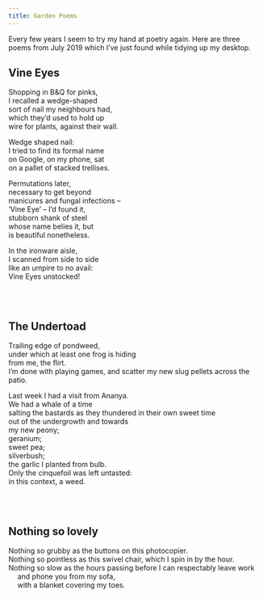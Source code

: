 ```yaml
---
title: Garden Poems
---
```


Every few years I seem to try my hand at poetry again. Here are three poems from July 2019 which I’ve just found while tidying up my desktop.

## Vine Eyes 

 Shopping in B&Q for pinks,<br>
 I recalled a wedge-shaped  <br>
 sort of nail my neighbours had, <br> 
 which they’d used to hold up  <br>
 wire for plants, against their wall.<br>
 
 
 Wedge shaped nail:  <br>
 I tried to find its formal name<br>
 on Google, on my phone, sat<br>
 on a pallet of stacked trellises.<br>
 
 
 Permutations later,  <br>
 necessary to get beyond  <br>
 manicures and fungal infections –<br>
 ‘Vine Eye’ – I’d found it,<br>
 stubborn shank of steel<br>
 whose name belies it, but<br>
 is beautiful nonetheless.<br>
 
 
 In the ironware aisle,<br>
 I scanned from side to side  <br>
 like an umpire to no avail:<br>
 Vine Eyes unstocked! 

<br><br>

## The Undertoad 

Trailing edge of pondweed,<br>
under which at least one frog is hiding<br>
from me, the flirt.<br>
I’m done with playing games, 
and scatter my new slug pellets across the patio.<br>

Last week I had a visit from Ananya.<br> 
We had a whale of a time  <br>
salting the bastards as they thundered in their own sweet time  <br>
out of the undergrowth and towards  <br>
my new peony;<br>
geranium;<br>
sweet pea;<br>
silverbush;<br>
the garlic I planted from bulb.<br>
Only the cinquefoil was left untasted:<br>
in this context, a weed.  

<br><br>

## Nothing so lovely

 Nothing so grubby as the buttons on this photocopier.<br>
 Nothing so pointless as this swivel chair,
       which I spin in by the hour.<br>
 Nothing so slow as the hours passing 
       before I can respectably leave work<br>
&emsp; and phone you from my sofa, <br>
&emsp; with a blanket covering my toes.   


